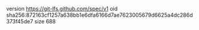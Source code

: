 version https://git-lfs.github.com/spec/v1
oid sha256:872163cf1257a638bb1e6dfa6166d7ae7623005679d6625a4dc286d373f45de7
size 688
